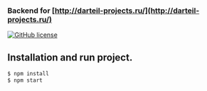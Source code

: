 ### Backend for [http://darteil-projects.ru/](http://darteil-projects.ru/)

[![GitHub license](https://img.shields.io/badge/license-MIT-blue.svg)](https://github.com/darteil/darteil-projects.ru/blob/master/LICENSE.md)

## Installation and run project.

```sh
$ npm install
$ npm start
```
